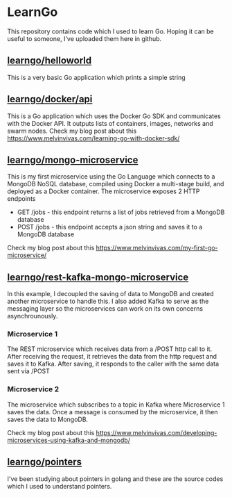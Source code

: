 # LearnGo

<!--- [![Build Status](https://travis-ci.org/donvito/learngo.svg?branch=master)](https://travis-ci.org/donvito/learngo) --->

This repository contains code which I used to learn Go. Hoping it can be useful to someone, I've uploaded them here in github.

## [learngo/helloworld](https://github.com/donvito/learngo/tree/master/helloworld)

This is a very basic Go application which prints a simple string

## [learngo/docker/api](https://github.com/donvito/learngo/docker/api)

This is a Go application which uses the Docker Go SDK and communicates with the Docker API. It outputs lists of containers, images, networks and swarm nodes.  Check my blog post about this https://www.melvinvivas.com/learning-go-with-docker-sdk/

## [learngo/mongo-microservice](https://github.com/donvito/learngo/tree/master/mongo-microservice)

This is my first microservice using the Go Language which connects to a MongoDB NoSQL database, compiled using Docker a multi-stage build, and deployed as a Docker container. The microservice exposes 2 HTTP endpoints

* GET /jobs - this endpoint returns a list of jobs retrieved from a MongoDB database
* POST /jobs - this endpoint accepts a json string and saves it to a MongoDB database

Check my blog post about this
https://www.melvinvivas.com/my-first-go-microservice/
 
## [learngo/rest-kafka-mongo-microservice](https://github.com/donvito/learngo/tree/master/rest-kafka-mongo-microservice)

In this example, I decoupled the saving of data to MongoDB and created another microservice to handle this. I also added Kafka to serve as the messaging layer so the microservices can work on its own concerns asynchrounously.

### Microservice 1
The REST microservice which receives data from a /POST http call to it. After receiving the request, it retrieves the data from the http request and saves it to Kafka. After saving, it responds to the caller with the same data sent via /POST

### Microservice 2
The microservice which subscribes to a topic in Kafka where Microservice 1 saves the data. Once a message is consumed by the microservice, it then saves the data to MongoDB.

Check my blog post about this
https://www.melvinvivas.com/developing-microservices-using-kafka-and-mongodb/

## [learngo/pointers](https://github.com/donvito/learngo/tree/master/pointers)

I've been studying about pointers in golang and these are the source codes which I used to understand pointers.

